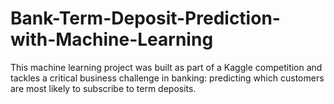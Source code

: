 # Bank-Term-Deposit-Prediction-with-Machine-Learning
This machine learning project was built as part of a Kaggle competition and tackles a critical business challenge in banking: predicting which customers are most likely to subscribe to term deposits.
